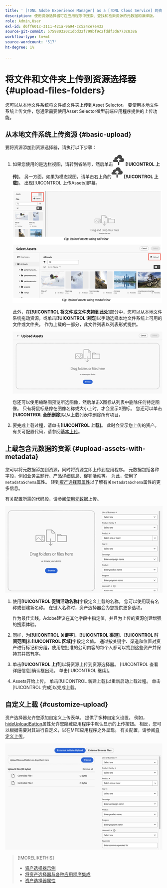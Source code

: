 ```yaml
---
title: ' [!DNL Adobe Experience Manager] as a [!DNL Cloud Service] 的资源选择器'
description: 使用资源选择器可在应用程序中搜索、查找和检索资源的元数据和演绎版。
role: Admin,User
exl-id: d6ff601c-3111-421a-9a94-cc524ce7e432
source-git-commit: 575980320c1dbd32f799bf9c2fddf3d6773c838a
workflow-type: tm+mt
source-wordcount: '517'
ht-degree: 1%

---
```


# 将文件和文件夹上传到资源选择器 {#upload-files-folders}

您可以从本地文件系统将文件或文件夹上传到Asset Selector。 要使用本地文件系统上传文件，您通常需要使用Asset Selector微型前端应用程序提供的上传功能。

## 从本地文件系统上传资源 {#basic-upload}

要将资源添加到资源选择器，请执行以下步骤：

1. 如果您使用的是边栏视图，请转到省略号，然后单击![上传图标](assets/upload-icon.svg) **[!UICONTROL 上传]**。 另一方面，如果为模态视图，请单击右上角的![上载图标](assets/upload-icon.svg) **[!UICONTROL 上载]**。 出现[!UICONTROL 上传Assets]屏幕。

   ![将资源上传到资源选择器](assets/upload-assets.png)

   此外，在&#x200B;**[!UICONTROL 将文件或文件夹拖到此处]**&#x200B;部分中，您可以从本地文件系统拖动资源，或单击&#x200B;**[!UICONTROL 浏览]**&#x200B;以手动选择本地文件系统上可用的文件或文件夹。 作为上载的一部分，此文件列表以列表形式提供。

   ![将资产基本上传到资产选择器](assets/basic-upload.png)

   您还可以使用缩略图预览所选图像，然后单击X图标从列表中删除任何特定图像。 只有将鼠标悬停在图像名称或大小上时，才会显示X图标。 您还可以单击&#x200B;**[!UICONTROL 全部删除]**&#x200B;以从上载列表中删除所有项目。

1. 要完成上载过程，请单击&#x200B;**[!UICONTROL 上载]**。 此时会显示您上传的资产。 有关可配置代码，请参阅[基本上传](/help/assets/asset-selector-customization.md#basic-upload)。

## 上载包含元数据的资源 {#upload-assets-with-metadata}

您可以将元数据添加到资源，同时将资源立即上传到应用程序。 元数据包括各种字段，例如业务主题行、产品详细信息、促销活动等。 为此，使用了`metadataSchema`属性。 转到[资产选择器属性](/help/assets/asset-selector-properties.md)以了解有关`metadataSchema`属性的更多信息。

有关配置所需的代码段，请参阅[使用元数据](/help/assets/asset-selector-customization.md#upload-with-metadata)上传。

![上载包含元数据的资源](assets/upload-with-metadata.png)

1. 使用&#x200B;**[!UICONTROL 促销活动名称]**&#x200B;字段定义上载的名称。 您可以使用现有名称或创建新名称。 在键入名称时，资产选择器会为您提供更多选项。

   作为最佳实践，Adobe建议在其他字段中指定值，并且为上传的资源创建增强的搜索体验。

1. 同样，为&#x200B;**[!UICONTROL 关键字]**、**[!UICONTROL 渠道]**、**[!UICONTROL 时间范围]**&#x200B;和&#x200B;**[!UICONTROL 区域]**&#x200B;字段定义值。 通过按关键字、渠道和位置对资产进行标记和分组，使用您批准的公司内容的每个人都可以找到这些资产并保持其井然有序。

1. 单击&#x200B;**[!UICONTROL 上传]**&#x200B;以将资源上传到资源选择器。 [!UICONTROL 查看详细信息]确认框出现。 单击[!UICONTROL 继续]。

1. Assets开始上传。 单击[!UICONTROL 新建上载]以重新启动上载过程。 单击[!UICONTROL 完成]以完成上载。


## 自定义上载 {#customize-upload}

资产选择器允许您添加自定义上传表单。 提供了多种自定义设置。 例如，[hideUploadButton](/help/assets/asset-selector-properties.md)属性允许您隐藏应用程序中默认显示的上传按钮。 相反，您可以根据需要对其进行自定义，以在MFE应用程序之外呈现。 有关配置，请参阅[自定义上传](/help/assets/asset-selector-customization.md#customized-upload)。

![自定义上传](assets/customized-upload.png)

>[!MORELIKETHIS]
>
>* [资产选择器示例](/help/assets/asset-selector-examples.md)
>* [将资产选择器与各种应用程序集成](/help/assets/integrate-asset-selector.md)
>* [资产选择器属性](/help/assets/asset-selector-properties.md)
